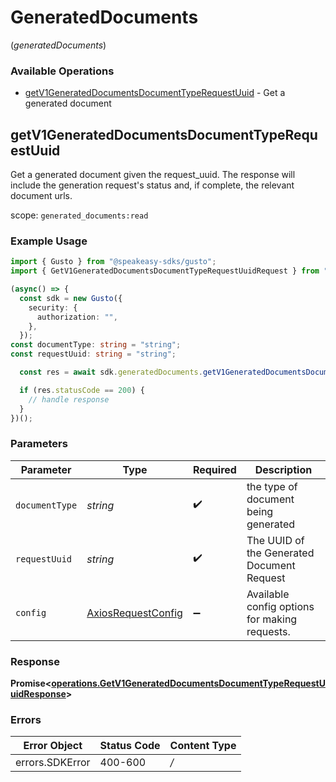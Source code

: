 # GeneratedDocuments
(*generatedDocuments*)

### Available Operations

* [getV1GeneratedDocumentsDocumentTypeRequestUuid](#getv1generateddocumentsdocumenttyperequestuuid) - Get a generated document

## getV1GeneratedDocumentsDocumentTypeRequestUuid

Get a generated document given the request_uuid. The response will include the generation request's status and, if complete, the relevant document urls.

scope: `generated_documents:read`

### Example Usage

```typescript
import { Gusto } from "@speakeasy-sdks/gusto";
import { GetV1GeneratedDocumentsDocumentTypeRequestUuidRequest } from "@speakeasy-sdks/gusto/dist/sdk/models/operations";

(async() => {
  const sdk = new Gusto({
    security: {
      authorization: "",
    },
  });
const documentType: string = "string";
const requestUuid: string = "string";

  const res = await sdk.generatedDocuments.getV1GeneratedDocumentsDocumentTypeRequestUuid(documentType, requestUuid);

  if (res.statusCode == 200) {
    // handle response
  }
})();
```

### Parameters

| Parameter                                                    | Type                                                         | Required                                                     | Description                                                  |
| ------------------------------------------------------------ | ------------------------------------------------------------ | ------------------------------------------------------------ | ------------------------------------------------------------ |
| `documentType`                                               | *string*                                                     | :heavy_check_mark:                                           | the type of document being generated                         |
| `requestUuid`                                                | *string*                                                     | :heavy_check_mark:                                           | The UUID of the Generated Document Request                   |
| `config`                                                     | [AxiosRequestConfig](https://axios-http.com/docs/req_config) | :heavy_minus_sign:                                           | Available config options for making requests.                |


### Response

**Promise<[operations.GetV1GeneratedDocumentsDocumentTypeRequestUuidResponse](../../sdk/models/operations/getv1generateddocumentsdocumenttyperequestuuidresponse.md)>**
### Errors

| Error Object    | Status Code     | Content Type    |
| --------------- | --------------- | --------------- |
| errors.SDKError | 400-600         | */*             |
